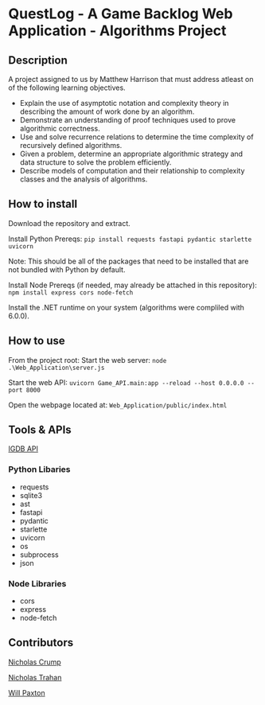 # QuestLog - A Game Backlog Web Application - Algorithms Project

## Description
A project assigned to us by Matthew Harrison that must address atleast on of the following learning objectives.

* Explain the use of asymptotic notation and complexity theory in describing the amount of work done by an algorithm.
* Demonstrate an understanding of proof techniques used to prove algorithmic correctness.
* Use and solve recurrence relations to determine the time complexity of recursively defined algorithms.
* Given a problem, determine an appropriate algorithmic strategy and data structure to solve the problem efficiently.
* Describe models of computation and their relationship to complexity classes and the analysis of algorithms.

## How to install
Download the repository and extract.

Install Python Prereqs: `pip install requests fastapi pydantic starlette uvicorn`

Note: This should be all of the packages that need to be installed that are not bundled with Python by default.

Install Node Prereqs (if needed, may already be attached in this repository): `npm install express cors node-fetch`

Install the .NET runtime on your system (algorithms were compliled with 6.0.0).
## How to use
From the project root:
Start the web server:
`node .\Web_Application\server.js`

Start the web API:
`uvicorn Game_API.main:app --reload --host 0.0.0.0 --port 8000`

Open the webpage located at: `Web_Application/public/index.html`


## Tools & APIs
[IGDB API](https://api-docs.igdb.com/#getting-started)
### Python Libaries
- requests
- sqlite3
- ast
- fastapi
- pydantic
- starlette
- uvicorn
- os
- subprocess
- json
### Node Libraries
- cors
- express
- node-fetch
    

## Contributors
[Nicholas Crump](https://github.com/Kataruse)

[Nicholas Trahan](https://github.com/NicholasTrahan)

[Will Paxton](https://github.com/willpaxton)
